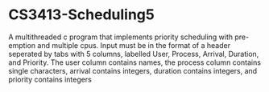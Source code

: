 # CS3413-Scheduling5
A multithreaded c program that implements priority scheduling with pre-emption and multiple cpus.  Input must be in the format of a header seperated by tabs with 5 columns, labelled User, Process, Arrival, Duration, and Priority.  The user column contains names, the process column contains single characters, arrival contains integers, duration contains integers, and priority contains integers
